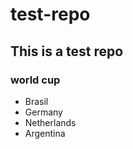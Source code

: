test-repo
=========

## This is a test repo
### world cup
* Brasil
* Germany
* Netherlands
* Argentina
